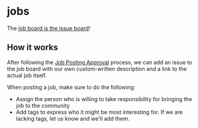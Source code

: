 # jobs

The [job board is the issue board](https://github.com/LDSSA/jobs/issues)!

## How it works

After following the [Job Posting Approval](https://github.com/LDSSA/wiki/wiki/Job-Posting-Approval-%5BWIP%5D) process,
we can add an issue to the job board with our own custom-written description and a link to the actual job itself.

When posting a job, make sure to do the following:

- Assign the person who is willing to take responsibility for bringing the job to the community
- Add tags to express who it might be most interesting for. If we are lacking tags, let us know and we'll add them.
